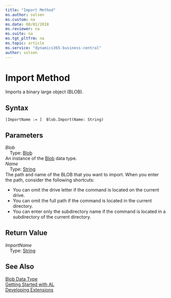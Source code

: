 ```yaml
---
title: "Import Method"
ms.author: solsen
ms.custom: na
ms.date: 08/01/2018
ms.reviewer: na
ms.suite: na
ms.tgt_pltfrm: na
ms.topic: article
ms.service: "dynamics365-business-central"
author: solsen
---
```

[//]: # (START>DO_NOT_EDIT)
[//]: # (IMPORTANT:Do not edit any of the content between here and the END>DO_NOT_EDIT.)
[//]: # (Any modifications should be made in the .resx files in the ModernDev repo.)
# Import Method
Imports a binary large object (BLOB).

## Syntax
```
[ImportName := ]  Blob.Import(Name: String)
```
## Parameters
*Blob*  
&emsp;Type: [Blob](blob-data-type.md)  
An instance of the [Blob](blob-data-type.md) data type.  
*Name*  
&emsp;Type: [String](string-data-type.md)  
The path and name of the BLOB that you want to import. When you enter the path, consider the following shortcuts:
-   You can omit the drive letter if the command is located on the current drive.
-   You can omit the full path if the command is located in the current directory.
-   You can enter only the subdirectory name if the command is located in a subdirectory of the current directory.
            


## Return Value
*ImportName*  
&emsp;Type: [String](string-data-type.md)  
  


[//]: # (IMPORTANT: END>DO_NOT_EDIT)
## See Also
[Blob Data Type](blob-data-type.md)  
[Getting Started with AL](../devenv-get-started.md)  
[Developing Extensions](../devenv-dev-overview.md)